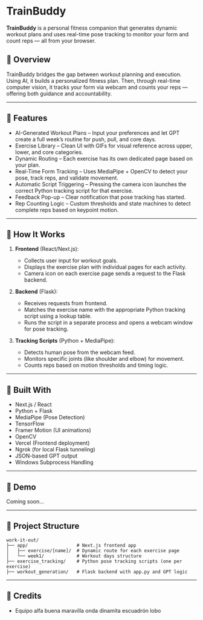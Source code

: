# TrainBuddy

**TrainBuddy** is a personal fitness companion that generates dynamic workout plans and uses real-time pose tracking to monitor your form and count reps — all from your browser.

## 🧠 Overview

TrainBuddy bridges the gap between workout planning and execution. Using AI, it builds a personalized fitness plan. Then, through real-time computer vision, it tracks your form via webcam and counts your reps — offering both guidance and accountability.

---

## 🚀 Features

- AI-Generated Workout Plans – Input your preferences and let GPT create a full week’s routine for push, pull, and core days.
- Exercise Library – Clean UI with GIFs for visual reference across upper, lower, and core categories.
- Dynamic Routing – Each exercise has its own dedicated page based on your plan.
- Real-Time Form Tracking – Uses MediaPipe + OpenCV to detect your pose, track reps, and validate movement.
- Automatic Script Triggering – Pressing the camera icon launches the correct Python tracking script for that exercise.
- Feedback Pop-up – Clear notification that pose tracking has started.
- Rep Counting Logic – Custom thresholds and state machines to detect complete reps based on keypoint motion.

---

## 🎯 How It Works

1. **Frontend** (React/Next.js):
   - Collects user input for workout goals.
   - Displays the exercise plan with individual pages for each activity.
   - Camera icon on each exercise page sends a request to the Flask backend.

2. **Backend** (Flask):
   - Receives requests from frontend.
   - Matches the exercise name with the appropriate Python tracking script using a lookup table.
   - Runs the script in a separate process and opens a webcam window for pose tracking.

3. **Tracking Scripts** (Python + MediaPipe):
   - Detects human pose from the webcam feed.
   - Monitors specific joints (like shoulder and elbow) for movement.
   - Counts reps based on motion thresholds and timing logic.

---

## 🧰 Built With

- Next.js / React
- Python + Flask
- MediaPipe (Pose Detection)
- TensorFlow
- Framer Motion (UI animations)
- OpenCV
- Vercel (Frontend deployment)
- Ngrok (for local Flask tunneling)
- JSON-based GPT output
- Windows Subprocess Handling

---

## 📸 Demo

Coming soon...

---

## 📂 Project Structure

```
work-it-out/
├── app/                  # Next.js frontend app
│   ├── exercise/[name]/  # Dynamic route for each exercise page
│   └── week1/            # Workout days structure
├── exercise_tracking/    # Python pose tracking scripts (one per exercise)
├── workout_generation/   # Flask backend with app.py and GPT logic
```

---

## 🙌 Credits

- Equipo alfa buena maravilla onda dinamita escuadrón lobo
